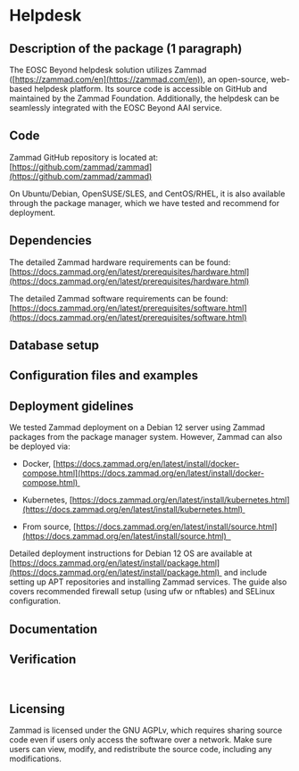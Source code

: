 # Helpdesk 

## Description of the package (1 paragraph)  

The EOSC Beyond helpdesk solution utilizes Zammad ([https://zammad.com/en](https://zammad.com/en)), an open-source, web-based helpdesk platform. Its source code is accessible on GitHub and maintained by the Zammad Foundation. Additionally, the helpdesk can be seamlessly integrated with the EOSC Beyond AAI service.


## Code  

Zammad GitHub repository is located at:
[https://github.com/zammad/zammad](https://github.com/zammad/zammad)

On Ubuntu/Debian, OpenSUSE/SLES, and CentOS/RHEL, it is also available through the package manager, which we have tested and recommend for deployment.
## Dependencies  

The detailed Zammad hardware requirements can be found:
[https://docs.zammad.org/en/latest/prerequisites/hardware.html](https://docs.zammad.org/en/latest/prerequisites/hardware.html)

The detailed Zammad software requirements can be found:
[https://docs.zammad.org/en/latest/prerequisites/software.html](https://docs.zammad.org/en/latest/prerequisites/software.html)

## Database setup  

## Configuration files and examples  

## Deployment gidelines  

We tested Zammad deployment on a Debian 12 server using Zammad packages from the package manager system. However, Zammad can also be deployed via:
- Docker, [https://docs.zammad.org/en/latest/install/docker-compose.html](https://docs.zammad.org/en/latest/install/docker-compose.html) 
    
- Kubernetes, [https://docs.zammad.org/en/latest/install/kubernetes.html](https://docs.zammad.org/en/latest/install/kubernetes.html) 
    
- From source, [https://docs.zammad.org/en/latest/install/source.html](https://docs.zammad.org/en/latest/install/source.html)  
    
Detailed deployment instructions for Debian 12 OS are available at [https://docs.zammad.org/en/latest/install/package.html](https://docs.zammad.org/en/latest/install/package.html)  and include setting up APT repositories and installing Zammad services. The guide also covers recommended firewall setup (using ufw or nftables) and SELinux configuration.

## Documentation  

## Verification  
 
## Licensing  

Zammad is licensed under the GNU AGPLv, which requires sharing source code even if users only access the software over a network. Make sure users can view, modify, and redistribute the source code, including any modifications.


